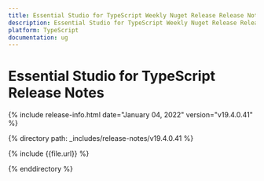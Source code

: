 ```yaml
---
title: Essential Studio for TypeScript Weekly Nuget Release Release Notes  
description: Essential Studio for TypeScript Weekly Nuget Release Release Notes  
platform: TypeScript
documentation: ug
---
```


# Essential Studio for TypeScript  Release Notes  

{% include release-info.html date="January 04, 2022"  version="v19.4.0.41" %} 


{% directory path: _includes/release-notes/v19.4.0.41 %}

{% include {{file.url}} %}

{% enddirectory %}
